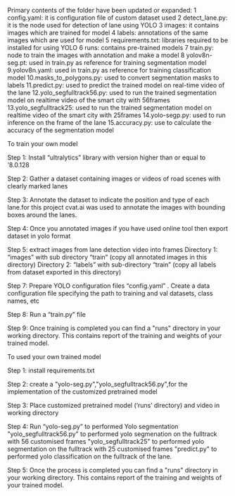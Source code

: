 Primary contents of the folder have been updated or expanded:
1 config.yaml: it is configuration file of custom dataset used
2 detect_lane.py: it is the node used for detection of lane using YOLO
3 images: it contains images which are trained for model
4 labels: annotations of the same images which are used for model
5 requirements.txt: libraries required to be installed for using YOLO
6 runs: contains pre-trained models
7 train.py: node to train the images with annotation and make a model
8 yolov8n-seg.pt: used in train.py as reference for training segmentation model
9\.yolov8n.yaml: used in train.py as reference for training classification model
10\.masks_to_polygons.py: used to convert segmentation masks to labels
11\.predict.py: used to predict the trained model on real-time video of the lane
12\.yolo_segfulltrack56.py: used to run the trained segmentation model on realtime video of the smart city with 56frames
13\.yolo_segfulltrack25: used to run the trained segmentation model on realtime video of the smart city with 25frames
14\.yolo-segp.py: used to run inference on the frame of the lane
15\.accuracy.py:  use to calculate the accuracy of the segmentation model

To train your own model

Step 1: Install “ultralytics” library with version higher than or equal to ‘8.0.128

Step 2: Gather a dataset containing images or videos of road scenes with clearly marked lanes

Step 3: Annotate the dataset to indicate the position and type of each lane.for this project cvat.ai was used to annotate the images with bounding boxes around the lanes.

Step 4: Once you annotated images if you have used online tool then export dataset in yolo format

Step 5: extract images from lane detection video into frames
Directory 1: “images” with sub directory “train” (copy all annotated images in this directory)
Directory 2: “labels” with sub-directory “train” (copy all labels from dataset exported in this directory)

Step 7: Prepare YOLO configuration files “config.yaml” . Create a data configuration file specifying the path to training and val datasets, class names, etc

Step 8: Run a “train.py” file

Step 9: Once training is completed you can find a "runs" directory in your working directory. This contains report of the training and weights of your trained model.

To used your own trained model

Step 1: install requirements.txt

Step 2: create a "yolo-seg.py","yolo_segfulltrack56.py",for the implementation of the customized pretrained model

Step 3: Place customized pretrained model (‘runs’ directory) and video in working directory

Step 4: Run “yolo-seg.py” to performed Yolo segmentation
"yolo_segfulltrack56.py" to performed yolo segmenation on the fulltrack with 56 customised frames
"yolo_segfulltrack25"  to performed yolo segmentation on the fulltrack with 25 customised frames
"predict.py" to performed yolo classification on the fulltrack of the lane.

Step 5: Once the process is completed you can find a "runs" directory in your working directory. This contains report of the training and weights of your trained model.